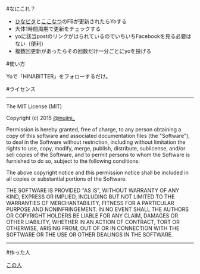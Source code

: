 #なにこれ？

* [ひなビタ](https://www.facebook.com/hinabitter)と[ここなつ](https://www.facebook.com/coconatsu5572)のFBが更新されたらYoする
* 大体1時間周期で更新をチェックする
* yoに該当postのリンクがはられているのでいちいちFacebookを見る必要はない（便利）
* 複数回更新があったらその回数だけ一分ごとにyoを投げる

#使い方

Yoで「HINABITTER」をフォローするだけ。

#ライセンス

***
The MIT License (MIT)

Copyright (c) 2015 [@inujini_](https://twitter.com/inujini_)

Permission is hereby granted, free of charge, to any person obtaining a copy of
 this software and associated documentation files (the "Software"), to deal in
 the Software without restriction, including without limitation the rights to
 use, copy, modify, merge, publish, distribute, sublicense, and/or sell copies of
 the Software, and to permit persons to whom the Software is furnished to do so,
 subject to the following conditions:

The above copyright notice and this permission notice shall be included in all
 copies or substantial portions of the Software.

THE SOFTWARE IS PROVIDED "AS IS", WITHOUT WARRANTY OF ANY KIND, EXPRESS OR IMPLIED, INCLUDING BUT NOT LIMITED TO THE WARRANTIES OF MERCHANTABILITY, FITNESS FOR A PARTICULAR PURPOSE AND NONINFRINGEMENT. IN NO EVENT SHALL THE AUTHORS OR COPYRIGHT HOLDERS BE LIABLE FOR ANY CLAIM, DAMAGES OR OTHER LIABILITY, WHETHER IN AN ACTION OF CONTRACT, TORT OR OTHERWISE, ARISING FROM, OUT OF OR IN CONNECTION WITH THE SOFTWARE OR THE USE OR OTHER DEALINGS IN THE SOFTWARE. 
***

#作った人

[この人](https://twitter.com/inujini_)